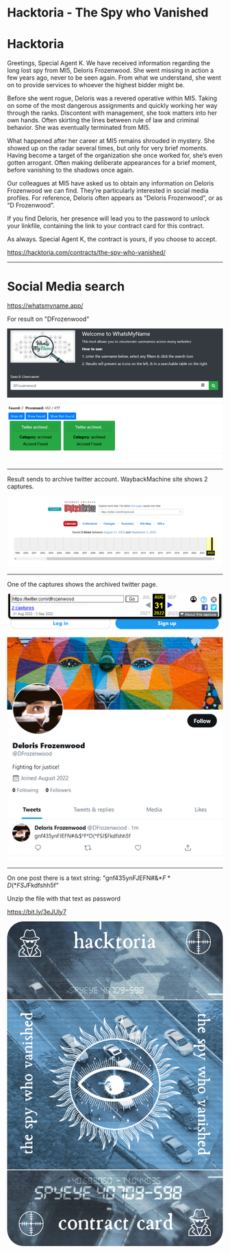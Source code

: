# Hacktoria - The Spy who Vanished


# Hacktoria

Greetings, Special Agent K. We have received information regarding the long lost spy from MI5, Deloris Frozenwood. She went missing in action a few years ago, never to be seen again. From what we understand, she went on to provide services to whoever the highest bidder might be.

Before she went rogue, Deloris was a revered operative within MI5. Taking on some of the most dangerous assignments and quickly working her way through the ranks. Discontent with management, she took matters into her own hands. Often skirting the lines between rule of law and criminal behavior. She was eventually terminated from MI5.

What happened after her career at MI5 remains shrouded in mystery. She showed up on the radar several times, but only for very brief moments. Having become a target of the organization she once worked for, she’s even gotten arrogant. Often making deliberate appearances for a brief moment, before vanishing to the shadows once again.

Our colleagues at MI5 have asked us to obtain any information on Deloris Frozenwood we can find. They’re particularly interested in social media profiles. For reference, Deloris often appears as “Deloris Frozenwood”, or as “D Frozenwood”.

If you find Deloris, her presence will lead you to the password to unlock your linkfile, containing the link to your contract card for this contract.

As always. Special Agent K, the contract is yours, if you choose to accept.

https://hacktoria.com/contracts/the-spy-who-vanished/

---

# Social Media search

https://whatsmyname.app/

For result on "DFrozenwood"

![](images/image001.png)

---

Result sends to archive twitter account. WaybackMachine site shows 2 captures.

![](images/image002.png)

---

One of the captures shows the archived twitter page.

![](images/image003.png)

---

On one post there is a text string: "gnf435ynFJEFN#&$*F*D(*FSJ$Fkdfshh5f"

Unzip the file with that text as password

https://bit.ly/3eJUly7

![](images/contract.png)